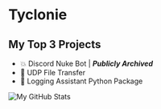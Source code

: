 # Tyclonie

## My Top 3 Projects
- 💥 Discord Nuke Bot | ***Publicly Archived***
- 📂 UDP File Transfer
- 📒 Logging Assistant Python Package

<img alt="My GitHub Stats" src="https://github-readme-stats.vercel.app/api?username=Tyclonie&show_icons=true&hide_border=true&theme=merko" />
